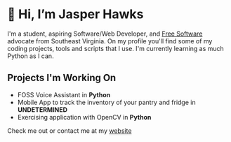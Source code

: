 # 👋 Hi, I’m Jasper Hawks
I'm a student, aspiring Software/Web Developer, and [Free Software](https://en.wikipedia.org/wiki/Free_software) advocate from Southeast Virginia. On my profile you'll find some of my coding projects, tools and scripts that I use. I'm currently learning as much Python as I can.

## Projects I'm Working On 
- FOSS Voice Assistant in **Python**
- Mobile App to track the inventory of your pantry and fridge in **UNDETERMINED**
- Exercising application with OpenCV in **Python**

Check me out or contact me at my [website](https://jasperhawks.netlify.app/)

